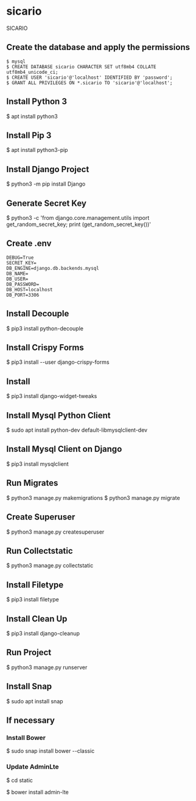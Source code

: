# sicario
SICARIO

## Create the database and apply the permissions
```
$ mysql
$ CREATE DATABASE sicario CHARACTER SET utf8mb4 COLLATE utf8mb4_unicode_ci;
$ CREATE USER 'sicario'@'localhost' IDENTIFIED BY 'password';
$ GRANT ALL PRIVILEGES ON *.sicario TO 'sicario'@'localhost';
```

## Install Python 3
$ apt install python3

## Install Pip 3
$ apt install python3-pip

## Install Django Project
$ python3 -m pip install Django

## Generate Secret Key
$ python3 -c 'from django.core.management.utils import get_random_secret_key; print (get_random_secret_key())'

## Create .env
```
DEBUG=True
SECRET_KEY=
DB_ENGINE=django.db.backends.mysql
DB_NAME=
DB_USER=
DB_PASSWORD=
DB_HOST=localhost
DB_PORT=3306
```

## Install Decouple
$ pip3 install python-decouple

## Install Crispy Forms
$ pip3 install --user django-crispy-forms

## Install
$ pip3 install django-widget-tweaks

## Install Mysql Python Client
$ sudo apt install python-dev default-libmysqlclient-dev

## Install Mysql Client on Django
$ pip3 install mysqlclient

## Run Migrates
$ python3 manage.py makemigrations
$ python3 manage.py migrate

## Create Superuser
$ python3 manage.py createsuperuser

## Run Collectstatic
$ python3 manage.py collectstatic

## Install Filetype
$ pip3 install filetype

## Install Clean Up
$ pip3 install django-cleanup

## Run Project
$ python3 manage.py runserver

## Install Snap
$ sudo apt install snap

## If necessary

### Install Bower
$ sudo snap install bower --classic

### Update AdminLte
$ cd static

$ bower install admin-lte

